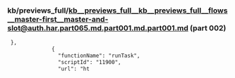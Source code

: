 ### kb/previews_full/kb__previews_full__kb__previews_full__flows__master-first__master-and-slot@auth.har.part065.md.part001.md.part001.md (part 002)

```md
 },
              {
                "functionName": "runTask",
                "scriptId": "11900",
                "url": "ht
```

```
